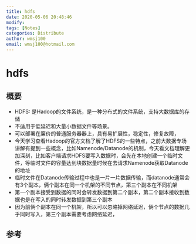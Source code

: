 ```yaml
---
title: hdfs
date: 2020-05-06 20:48:46
modify: 
tags: [Notes]
categories: Distribute
author: wmsj100
email: wmsj100@hotmail.com
---
```


# hdfs

## 概要

- HDFS: 是Hadoop的文件系统，是一种分布式的文件系统，支持大数据库的存储
- 不适用于低延迟和大量小数据文件等场景。
- 可以部署在廉价的普通服务器器上，具有易扩展性，稳定性，修复故障，
- 今天学习查看Hadoop的官方文档了解了HDFS的一些特点，之前大数据专场讲解有提到一些概念，比如Namenode/Datanode的机制，今天看文档理解更加深刻，比如客户端请求HDFS要写入数据时，会先在本地创建一个临时文件，等临时文件的容量达到块数据量时候在去请求Namenode获取Datanode的地址
- 临时文件在Datanode传输过程中也是一片一片数据传输，而datanode通常会有3个副本，俩个副本在同一个机架的不同节点，第三个副本在不同机架
- 第一个副本接受到数据的同时会转发数据到第二个副本，第二个副本接收到数据也是在写入的同时转发数据到第三个副本
- 因为前俩个副本在同一个机架，所以可以忽略掉网络延迟，俩个节点的数据几乎同时写入，第三个副本需要考虑网络延迟，

## 参考

